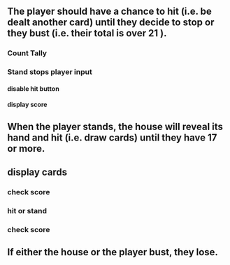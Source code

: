 <!-- ## The game should be played with a standard deck of playing cards (52). -->
<!-- ## The house should be dealt two cards, hidden from the player until the house reveals its hand. -->
<!-- ## The player should be dealt a hand that contains two cards, visible to the player. -->
## The player should have a chance to hit (i.e. be dealt another card) until they decide to stop or they bust (i.e. their total is over 21 ).
### Count Tally
### Stand stops player input
#### disable hit button
#### display score

## When the player stands, the house will reveal its hand and hit (i.e. draw cards) until they have 17 or more.
## display cards
### check score 
### hit or stand
### check score
## If either the house or the player bust, they lose.